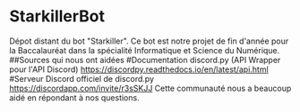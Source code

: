 # StarkillerBot
Dépot distant du bot "Starkiller". Ce bot est notre projet de fin d'année pour la Baccalauréat dans la spécialité Informatique et Science du Numérique.
##Sources qui nous ont aidées
#Documentation discord.py (API Wrapper pour l'API Discord)
https://discordpy.readthedocs.io/en/latest/api.html
#Serveur Discord officiel de discord.py
https://discordapp.com/invite/r3sSKJJ
Cette communauté nous a beaucoup aidé en répondant à nos questions.
